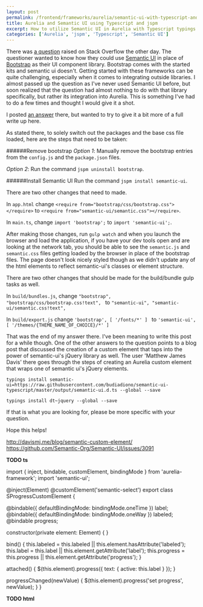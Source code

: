 ```yaml
---
layout: post
permalink: /frontend/frameworks/aurelia/semantic-ui-with-typescript-and-jspm
title: Aurelia and Semantic UI using Typescript and jspm
excerpt: How to utilize Semantic UI in Aurelia with Typescript typings and jspm.
categories: ['Aurelia', 'jspm', 'Typescript', 'Semantic UI']
---
```


There was [a question](http://stackoverflow.com/questions/41052178/replace-bootstrap-with-semantic-ui-for-aurelia-starter-kit/41052897) raised on Stack Overflow the other day. The questioner wanted to know how they could use [Semantic UI](http://semantic-ui.com/) in place of [Bootstrap](http://getbootstrap.com/) as their UI component library. Bootstrap comes with the started kits and semantic ui doesn't. Getting started with these frameworks can be quite challenging, especially when it comes to integrating outside libraries. I almost passed up the question as I've never used Semantic UI before, but soon realized that the question had almost nothing to do with that library specifically, but rather its integration into Aurelia. This is something I've had to do a few times and thought I would give it a shot.

I posted [an answer](http://stackoverflow.com/questions/41052178/replace-bootstrap-with-semantic-ui-for-aurelia-starter-kit/41052897#41052897) there, but wanted to try to give it a bit more of a full write up here.

As stated there, to solely switch out the packages and the base css file loaded, here are the steps that need to be taken:

######Remove bootstrap
*Option 1*: Manually remove the bootstrap entries from the `config.js` and the `package.json` files.

*Option 2*: Run the command `jspm uninstall bootstrap`.

######Install Semantic UI
Run the command `jspm install semantic-ui`.

There are two other changes that need to made.

In `app.html`
change `<require from="bootstrap/css/bootstrap.css"></require>`
to `<require from="semantic-ui/semantic.css"></require>`.

In `main.ts`,
change `import 'bootstrap';`
to `import 'semantic-ui';`.

After making those changes, run `gulp watch` and when you launch the browser and load the application, if you have your dev tools open and are looking at the network tab, you should be able to see the `semantic.js` and `semantic.css` files getting loaded by the browser in place of the bootstrap files. The page doesn't look nicely styled though as we didn't update any of the html elements to reflect semantic-ui's classes or element structure.

There are two other changes that should be made for the build/bundle gulp tasks as well.

In `build/bundles.js`,
change
`"bootstrap",
"bootstrap/css/bootstrap.css!text",
`
to
`"semantic-ui",
"semantic-ui/semantic.css!text",`

In `build/export.js`
change
`'bootstrap', [
  '/fonts/*'
]
`
to
`'semantic-ui', [
  '/themes/{THEME_NAME_OF_CHOICE}/*'
]`

That was the end of my answer there. I've been meaning to write this post for a while though. One of the other answers to the question points to a blog post that discussed the creation of a custom element that taps into the power of semantic-ui's jQuery library as well. The user 'Matthew James Davis' there goes through the steps of creating an Aurelia custom element that wraps one of semantic ui's jQuery elements.

`typings install semantic-ui=https://raw.githubusercontent.com/budiadiono/semantic-ui-typescript/master/output/semantic-ui.d.ts --global --save`

`typings install dt~jquery --global --save`

If that is what you are looking for, please be more specific with your question.

Hope this helps!

http://davismj.me/blog/semantic-custom-element/
https://github.com/Semantic-Org/Semantic-UI/issues/3091




**TODO ts**

import { inject, bindable, customElement, bindingMode } from 'aurelia-framework';
import 'semantic-ui';

@inject(Element)
@customElement('semantic-select') 
export class SProgressCustomElement {

  @bindable({ defaultBindingMode: bindingMode.oneTime }) label;
  @bindable({ defaultBindingMode: bindingMode.oneWay }) labeled;
  @bindable progress;

  constructor(private element: Element) {
  }

  bind() {
    this.labeled = this.labeled || this.element.hasAttribute('labeled');
    this.label = this.label || this.element.getAttribute('label');
    this.progress = this.progress || this.element.getAttribute('progress');
  }

  attached() {
    $(this.element).progress({
      text: {
        active: this.label
      }
    });
  }

  progressChanged(newValue) {
    $(this.element).progress('set progress', newValue);
  }
}

**TODO html**
<template>
    <select class="ui fluid dropdown" value.bind="selectedOption"> <!--multiple="multiple"-->
        <option repeat.for="option of options" model.bind="option">${option}</option>
    </select>
</template>
